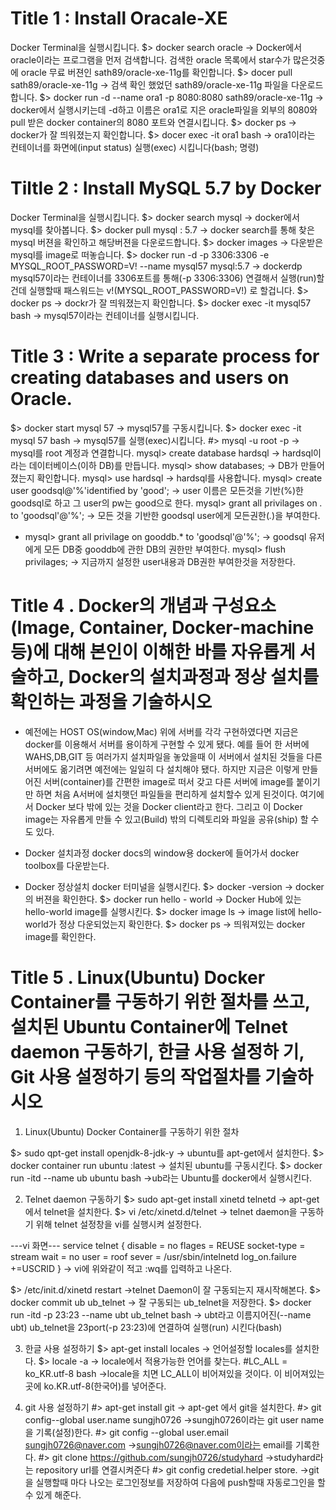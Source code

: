 # Title 1 : Install Oracale-XE
  Docker Terminal을 실행시킵니다.
 $> docker search oracle
   -> Docker에서 oracle이라는 프로그램을 먼저 검색합니다. 검색한 oracle 목록에서 star수가 많은것중에 oracle 무료 버젼인 sath89/oracle-xe-11g를 확인합니다.
 $> docer pull sath89/oracle-xe-11g
   -> 검색 확인 했었던 sath89/oracle-xe-11g 파일을 다운로드합니다.
 $> docker run -d --name ora1 -p 8080:8080 sath89/oracle-xe-11g
   -> docker에서 실행시키는데 -d하고 이름은 ora1로 지은 oracle파일을 외부의 8080와 pull 받은 docker container의 8080 포트와 연결시킵니다.
 $> docker ps
   -> docker가 잘 띄워졌는지 확인합니다.
 $> docer exec -it ora1 bash
   -> ora1이라는 컨테이너를 화면에(input status) 실행(exec) 시킵니다(bash; 명령)

# Tiltle 2 : Install MySQL 5.7 by Docker
 Docker Terminal을 실행시킵니다.
 $> docker search mysql
    -> docker에서 mysql를 찾아봅니다.
 $> docker pull mysql : 5.7
    -> docker search를 통해 찾은 mysql 버젼을 확인하고 해당버젼을 다운로드합니다.
 $> docker images
    -> 다운받은 mysql를 image로 떠놓습니다.
 $> docker run -d -p 3306:3306 -e MYSQL_ROOT_PASSWORD=V! --name mysql57 mysql:5.7
      -> dockerdp mysql57이라는 컨테이너를 3306포트를 통해(-p 3306:3306) 연결해서 실행(run)할건데 실행할때 패스워드는 v!(MYSQL_ROOT_PASSWORD=V!)         로 할겁니다.
 $> docker ps
    -> dockr가 잘 띄워졌는지 확인합니다.
 $> docker exec -it mysql57 bash
    -> mysql57이라는 컨테이너를 실행시킵니다.
    
 # Title 3 : Write a separate process for creating databases and users on Oracle.
 $> docker start mysql 57
    -> mysql57를 구동시킵니다.
 $> docker exec -it mysql 57 bash
    -> mysql57를 실행(exec)시킵니다.
 #> mysql -u root -p
    -> mysql를 root 계정과 연결합니다.
 mysql> create database hardsql
    -> hardsql이라는 데이터베이스(이하 DB)를 만듭니다.
 mysql> show databases;
    -> DB가 만들어졌는지 확인합니다.
 mysql> use hardsql
    -> hardsql를 사용합니다.
 mysql> create user goodsql@'%'identified by 'good';
    -> user 이름은 모든것을 기반(%)한 goodsql로 하고 그 user의 pw는 good으로 한다.
 mysql> grant all privilages on *.* to 'goodsql'@'%';
    -> 모든 것을 기반한 goodsql user에게 모든권한(*.*)을 부여한다.
* mysql> grant all privilage on gooddb.* to 'goodsql'@'%';
     -> goodsql 유저에게 모든 DB중 gooddb에 관한 DB의 권한만 부여한다.
 mysql> flush privilages;
    -> 지금까지 설정한 user내용과 DB권한 부여한것을 저장한다.
    
 
 
 
 # Title 4 . Docker의 개념과 구성요소 (Image, Container, Docker-machine 등)에 대해 본인이 이해한 바를 자유롭게 서술하고, Docker의 설치과정과              정상 설치를 확인하는 과정을 기술하시오
  
   * 예전에는 HOST OS(window,Mac) 위에 서버를 각각 구현하였다면 지금은 docker를 이용해서 서버를 용이하게 구현할 수 있게 됐다.
  예를 들어 한 서버에 WAHS,DB,GIT 등 여러가지 설치파일을 놓았을때 이 서버에서 설치된 것들을 다른 서버에도 옮기려면 예전에는 일일히 다 설치해야 됐다. 하지만 지금은 이렇게 만들어진 서버(container)를 간편한 image로 떠서 갖고 다른 서버에 image를 붙이기만 하면 처음 A서버에 설치햇던 파일들을 편리하게 설치할수 있게 된것이다.
   여기에서 Docker 보다 밖에 있는 것을 Docker client라고 한다.
   그리고 이 Docker image는 자유롭게 만들 수 있고(Build) 밖의 디렉토리와 파일을 공유(ship) 할 수도 있다.
   
  * Docker 설치과정
    docker docs의 window용 docker에 들어가서 docker toolbox를 다운받는다.
  
  * Docker 정상설치 
    docker 터미널을 실행시킨다.
 $> docker -version
    -> docker의 버젼을 확인한다.
 $> docker run hello - world
    -> Docker Hub에 있는 hello-world image를 실행시킨다.
 $> docker image ls
    -> image list에 hello-world가 정상 다운되었는지 확인한다.
 $> docker ps
    -> 띄워져있는 docker image를 확인한다.
    
    
 # Title 5 . Linux(Ubuntu) Docker Container를 구동하기 위한 절차를 쓰고, 설치된 Ubuntu Container에 Telnet daemon 구동하기, 한글 사용 설정하            기, Git 사용 설정하기 등의 작업절차를 기술하시오
 1)  Linux(Ubuntu) Docker Container를 구동하기 위한 절차
 
 $> sudo qpt-get install openjdk-8-jdk-y
    -> ubuntu를 apt-get에서 설치한다.
 $> docker container run ubuntu :latest
    -> 설치된 ubuntu를 구동시킨다.
 $> docker run -itd --name ub ubuntu bash
    ->ub라는 Ubuntu를 docker에서 실행시킨다.
    
 2) Telnet daemon 구동하기
 $> sudo apt-get install xinetd telnetd
    -> apt-get에서 telnet을 설치한다.
 $> vi /etc/xinetd.d/telnet
    -> telnet daemon을 구동하기 위해 telnet 설정창을 vi를 실행시켜 설정한다.
 
 ---vi 화면---
 service telnet
 {
    disable = no
    flages = REUSE
    socket-type = stream
    wait = no
    user = roof
    sever = /usr/sbin/intelnetd
    log_on.failure +=USCRID
 }
       -> vi에 위와같이 적고 :wq를 입력하고 나온다.
 
 $> /etc/init.d/xinetd restart
    ->telnet Daemon이 잘 구동되는지 재시작해본다.
 $> docker commit ub ub_telnet
    -> 잘 구동되는 ub_telnet을 저장한다.
 $> docker run -itd -p 23:23 --name ubt ub_telnet bash
    -> ubt라고 이름지어진(--name ubt) ub_telnet을 23port(-p 23:23)에 연결하여 실행(run) 시킨다(bash)
 
 3) 한글 사용 설정하기
 $> apt-get install locales
    -> 언어설정할 locales를 설치한다.
 $> locale -a
    -> locale에서 적용가능한 언어를 찾는다.
  #LC_ALL = ko_KR.utf-8 bash
    ->locale을 치면 LC_ALL이 비어져있을 것이다. 이 비어져있는 곳에 ko.KR.utf-8(한국어)를 넣어준다.
    
 4) git 사용 설정하기
 #> apt-get install git
    -> apt-get 에서 git을 설치한다.
 #> git config--global user.name sungjh0726
    ->sungjh0726이라는 git user name을 기록(설정)한다.
 #> git config --global user.email sungjh0726@naver.com
    ->sungjh0726@naver.com이라는 email를 기록한다.
 #> git clone https://github.com/sungjh0726/studyhard
    ->studyhard라는 repository url를 연결시켜준다
 #> git config credetial.helper store.
    ->git을 실행할때 마다 나오는 로그인정보를 저장하여 다음에 push할때 자동로그인을 할 수 있게 해준다.

